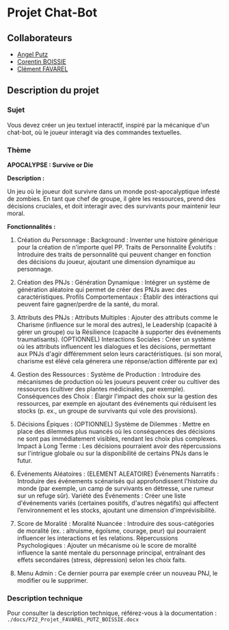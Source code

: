 # Projet Chat-Bot

## Collaborateurs

- [Angel Putz](https://github.com/angel-putz)
- [Corentin BOISSIE](https://github.com/Ramen2Foutre)
- [Clément FAVAREL](https://github.com/clementfavarel)

## Description du projet

### Sujet

Vous devez créer un jeu textuel interactif, inspiré par la mécanique d'un chat-bot, où le joueur interagit via des commandes textuelles.

### Thème

**APOCALYPSE : Survive or Die**

**Description :**

Un jeu où le joueur doit survivre dans un monde post-apocalyptique infesté de zombies. En tant que chef de groupe, il gère les ressources, prend des décisions cruciales, et doit interagir avec des survivants pour maintenir leur moral.

**Fonctionnalités :**

1. Création du Personnage :
Background : Inventer une histoire générique pour la création de n'importe quel PP.
Traits de Personnalité Évolutifs : Introduire des traits de personnalité qui peuvent changer en fonction des décisions du joueur, ajoutant une dimension dynamique au personnage.

2. Création des PNJs :
Génération Dynamique : Intégrer un système de génération aléatoire qui permet de créer des PNJs avec des caractéristiques.
Profils Comportementaux : Établir des intéractions qui peuvent faire gagner/perdre de la santé, du moral.

3. Attributs des PNJs :
Attributs Multiples : Ajouter des attributs comme le Charisme (influence sur le moral des autres), le Leadership (capacité à gérer un groupe) ou la Résilience (capacité à supporter des événements traumatisants). (OPTIONNEL)
Interactions Sociales : Créer un système où les attributs influencent les dialogues et les décisions, permettant aux PNJs d'agir différemment selon leurs caractéristiques. (si son moral, charisme est élévé cela génerera une réponse/action différente par ex)

4. Gestion des Ressources :
Système de Production : Introduire des mécanismes de production où les joueurs peuvent créer ou cultiver des ressources (cultiver des plantes médicinales, par exemple).
Conséquences des Choix : Élargir l'impact des choix sur la gestion des ressources, par exemple en ajoutant des événements qui réduisent les stocks (p. ex., un groupe de survivants qui vole des provisions).

5. Décisions Épiques : (OPTIONNEL)
Système de Dilemmes : Mettre en place des dilemmes plus nuancés où les conséquences des décisions ne sont pas immédiatement visibles, rendant les choix plus complexes.
Impact à Long Terme : Les décisions pourraient avoir des répercussions sur l'intrigue globale ou sur la disponibilité de certains PNJs dans le futur.

6. Événements Aléatoires : (ELEMENT ALEATOIRE)
Événements Narratifs : Introduire des événements scénarisés qui approfondissent l'histoire du monde (par exemple, un camp de survivants en détresse, une rumeur sur un refuge sûr).
Variété des Événements : Créer une liste d'événements variés (certaines positifs, d'autres négatifs) qui affectent l’environnement et les stocks, ajoutant une dimension d'imprévisibilité.

7. Score de Moralité :
Moralité Nuancée : Introduire des sous-catégories de moralité (ex. : altruisme, égoïsme, courage, peur) qui pourraient influencer les interactions et les relations.
Répercussions Psychologiques : Ajouter un mécanisme où le score de moralité influence la santé mentale du personnage principal, entraînant des effets secondaires (stress, dépression) selon les choix faits.

8. Menu Admin :
Ce dernier pourra par exemple créer un nouveau PNJ, le modifier ou le supprimer.

### Description technique

Pour consulter la description technique, référez-vous à la documentation : `./docs/P22_Projet_FAVAREL_PUTZ_BOISSIE.docx`
